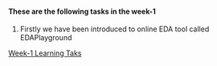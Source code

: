 #### These are the following tasks in the week-1

1. Firstly we have been introduced to online EDA tool called EDAPlayground


[Week-1 Learning Taks](https://github.com/visionvlsi/internship_training/blob/main/week1_learning_tasks/edaplayground_walkthrough.md)
